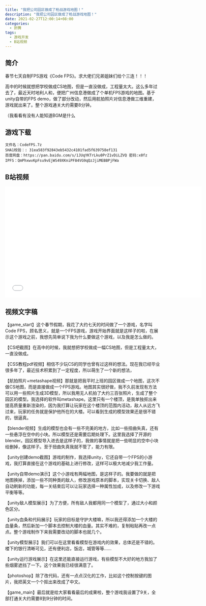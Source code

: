 ```yaml
---
title: "我把公司园区做成了枪战游戏地图！"
description: "我把公司园区做成了枪战游戏地图！"
date: 2021-02-27T12:00:14+08:00
categories:
  - 折腾
tags:
  - 游戏开发
  - B站视频
---
```


## 简介

春节七天自制FPS游戏《Code FPS》。求大佬们兄弟姐妹们给个三连！！！

高中的时候就想把学校做成CS地图，但是一直没做成，工程量太大。这么多年过去了，最近天时地利人和，便把广州信息港做成了个单机FPS游戏的地图。基于unity自带的FPS demo，做了部分改动，然后用航拍照片对信息港做三维重建，游戏就出来了。整个游戏通关大约需要8分钟。

（我看看有没有人能知道BGM是什么

## 游戏下载

```
文件名：CodeFPS.7z
SHA1校验：: 31ea583f92843eb5432c4101fad5f639758ef131
百度网盘：https://pan.baidu.com/s/1JUqYKTrLku0PrZ1vDiLZVQ 密码:x0fz
IPFS：QmPhxwvKpFsu9vEjWS49XKniPF84VG9qQzJjiMEBBPjFWa
```

## B站视频

<iframe style="height:360px;width:640px" src="//player.bilibili.com/player.html?aid=756901737&bvid=BV1xr4y1A7hg&cid=303476439&page=1" scrolling="no" border="0" frameborder="no" framespacing="0" allowfullscreen="true"> </iframe>

## 视频文字稿

【game_start】这个春节假期，我花了大约七天的时间做了一个游戏，名字叫 Code FPS，顾名思义，就是一个FPS游戏，游戏开始界面就是这样子的啦，在展示这个游戏之前，我想先简单说下我为什么要做这个游戏，以及我是怎么做的。

【CS吧截图】在高中的时候，我就想把学校做成一幅CS地图，但是工程量太大，一直没做成。

【CSS教程pdf视频】相信不少玩CS的同学也曾有过这样的想法。现在我已经毕业很多年了，最近技术积累到了一定程度，所以萌生了一个新的想法，

【航拍照片+metashape视频】那就是把我平时上班的园区做成一个地图，这次不做CS地图，而是直接做成一个FPS游戏。地图其实很好做，我不久前发现有方法可以用一些照片生成3D模型，所以我用无人机拍了大约三百张照片，生成了整个园区的模型。我选择的软件叫metashape。这里只有一个楼顶，是我单独抠出来提高质量重新渲染的，因为我打算让玩家在这个楼顶的范围内活动，敌人从远方飞过来，玩家的任务就是保护他所在的大楼。可以看到生成的模型效果还是很不错的，很逼真。

【blender视频】生成的模型也会有一些不完美的地方，比如一些扭曲失真，还有一些悬浮在空中的小块。所以模型还是需要后期处理下。这里我选择了开源的blender。园区模型导入进去是这样子的，我做的事情就是把一些明显的空中小块给删掉，像这样子。至于扭曲失真我就不管了，能力有限。

【unity创建demo截图】游戏的制作，我选择unity，它还自带一个FPS的小游戏，我打算直接在这个游戏的基础上进行修改，这样可以极大地减少我工作量。

【unity自带demo演示】这个小游戏有两幅地图，是这样子的。我要做的就是把地图换掉，添加一些不同种类的敌人，修改游戏原本的脚本，实现关卡切换、敌人自动刷新的功能，每一关结束后可以让玩家选择一种属性加成，以及修改一下游戏平衡等等。

【unity敌人模型展示】为了方便，所有敌人我都用同一个模型了，通过大小和颜色区分。

【unity血条和代码展示】玩家的目标是守护大楼嘛，所以我还得添加一个大楼的血量条，然后新加一个脚本去控制大楼的血量。其实不难的，复制粘贴再改一点点。整个游戏制作下来我需要改动的脚本也就几个。

【unity模型展示】我们可以在这里看看模型在游戏内的效果，总体还是不错的。楼下的银行清晰可见，还有便利店，饭店，城管等等……

【unity运行游戏展示】在这里还能直接运行游戏，有些模型不大好的地方我加了些烟雾遮挡了一下。这个效果我已经很满意了。

【photoshop】除了改代码，还有一点点汉化的工作，比如这个控制按键的图片，我把英文一个个抠出来改成了中文。

【game_main】最后就是给大家看看最后的成果啦，整个游戏我设置了9关，全部打通关大约需要8到9分钟的时间。